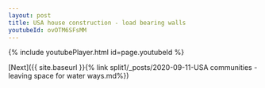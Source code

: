```yaml
---
layout: post
title: USA house construction - load bearing walls
youtubeId: ovOTM6SFsMM
---
```


{% include youtubePlayer.html id=page.youtubeId %}

[Next]({{ site.baseurl }}{% link split1/_posts/2020-09-11-USA communities - leaving space for water ways.md%})
